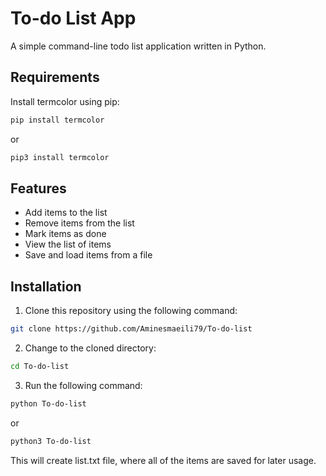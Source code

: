 # To-do List App

A simple command-line todo list application written in Python.

## Requirements
Install termcolor using pip:
```bash
pip install termcolor
```
or
```bash
pip3 install termcolor
```

## Features

- Add items to the list
- Remove items from the list
- Mark items as done
- View the list of items
- Save and load items from a file

## Installation

1. Clone this repository using the following command:

```bash
git clone https://github.com/Aminesmaeili79/To-do-list
```

2. Change to the cloned directory:
```bash
cd To-do-list
```
3. Run the following command:
```bash
python To-do-list
```
or
```bash
python3 To-do-list
```

This will create list.txt file, where all of the items are saved for later usage.
